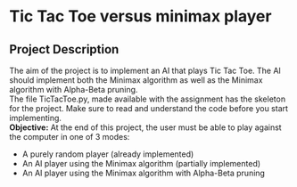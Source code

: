 # Tic Tac Toe versus minimax player
## Project Description  
The aim of the project is to implement an AI that plays Tic Tac Toe. The AI should implement both the Minimax algorithm as well as the Minimax algorithm with Alpha-Beta pruning.  
The file TicTacToe.py, made available with the assignment has the skeleton for the project. Make sure to read and understand the code before you start implementing.  
**Objective:** At the end of this project, the user must be able to play against the computer in one of 3 modes:
- A purely random player (already implemented)
- An AI player using the Minimax algorithm (partially implemented)
- An AI player using the Minimax algorithm with Alpha-Beta pruning
